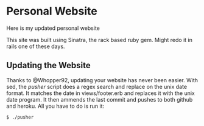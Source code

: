 # Personal Website

Here is my updated personal website

This site was built using Sinatra, the rack based ruby gem. Might redo it in rails one of these days.

## Updating the Website

Thanks to @Whopper92, updating your website has never been easier. With sed, the _pusher_ script does a regex search and replace on the unix date format. It matches the date in views/footer.erb and replaces it with the unix date program. It then ammends the last commit and pushes to both github and heroku. All you have to do is run it:

    $ ./pusher
